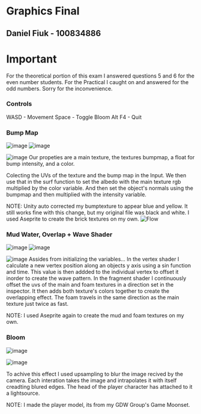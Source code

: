 # Graphics Final
## Daniel Fiuk - 100834886

# Important
For the theoretical portion of this exam I answered questions 5 and 6 for the even number students. For the Practical I caught on and answered for the odd numbers. Sorry for the inconvenience.

### Controls
WASD - Movement
Space - Toggle Bloom
Alt F4 - Quit

### Bump Map
![image](https://user-images.githubusercontent.com/88565667/233696131-375254ac-1941-4e42-b127-9b9f4e0c27d5.png)
![image](https://user-images.githubusercontent.com/88565667/233696250-657f6317-cc7b-4297-948b-c23a7375f302.png)

![image](https://user-images.githubusercontent.com/88565667/233695450-a15b2398-46ab-46f7-861a-97b1d2067c46.png)
Our propeties are a main texture, the textures bumpmap, a float for bump intensity, and a color.

Colecting the UVs of the texture and the bump map in the Input.
We then use that in the surf function to set the albedo with the main texture rgb multiplied by the color variable.
And then set the object's normals using the bumpmap and then multiplied with the intensity variable.

NOTE: Unity auto corrected my bumptexture to appear blue and yellow. It still works fine with this change, but my original file was black and white. I used Aseprite to create the brick textures on my own. 
![Flow](https://user-images.githubusercontent.com/88565667/233711233-21bd040f-a6cc-4441-a0f4-f03829b20b30.png)

### Mud Water, Overlap + Wave Shader
![image](https://user-images.githubusercontent.com/88565667/233702453-25900725-02f4-470c-96bd-9205e2aeee2e.png)
![image](https://user-images.githubusercontent.com/88565667/233702491-6b819c61-dda8-4e63-961b-7ea452cc6c1b.png)

![image](https://user-images.githubusercontent.com/88565667/233702372-00998132-52fb-4fea-b749-f9c981962efb.png)
Assides from initializing the variables...
In the vertex shader I calculate a new vertex position along an objects y axis using a sin function and time. This value is then addded to the individual vertex to offset it inorder to create the wave pattern. 
In the fragment shader I continuously offset the uvs of the main and foam textures in a direction set in the inspector. It then adds both texture's colors together to create the overlapping effect. The foam travels in the same direction as the main texture just twice as fast.

NOTE: I used Aseprite again to create the mud and foam textures on my own. 

### Bloom
![image](https://user-images.githubusercontent.com/88565667/233706390-85b21d4b-43ee-4702-b0b0-d7125765f423.png)

![image](https://user-images.githubusercontent.com/88565667/233706314-322e73c2-6aad-4ef9-872d-6cb55408570a.png)

To achive this effect I used upsampling to blur the image recived by the camera. Each interation takes the image and intrapolates it with itself creadting blured edges. The head of the player character has attached to it a lightsource.

NOTE: I made the player model, its from my GDW Group's Game Moonset.

